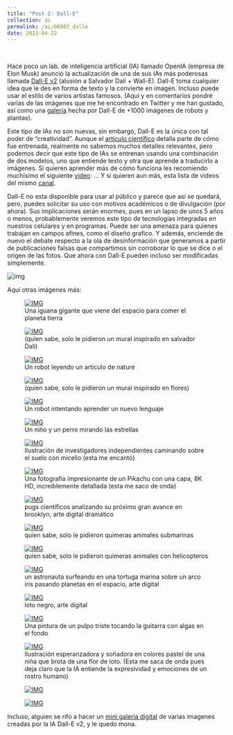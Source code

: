 ```yaml
---
title: "Post 2: Dall-E"
collection: ai
permalink: /ai/00002_dalle
date: 2022-04-22
---
```


&nbsp;

Hace poco un lab. de inteligencia artificial (IA) llamado OpenIA (empresa de Elon Musk) anunció la actualización de una de sus IAs más poderosas llamada [Dall-E v2](https://openai.com/dall-e-2/) (alusión a Salvador Dalí + Wall-E). Dall-E toma cualquier idea que le des en forma de texto y la convierte en imagen. Incluso puede usar el estilo de varios artistas famosos. (Aquí y en comentarios pondré varias de las imágenes que me he encontrado en Twitter y me han gustado, así como una [galería](https://archive.org/details/1111101000-robots) hecha por Dall-E de +1000 imágenes de robots y plantas). 

Este tipo de IAs no son nuevas, sin embargo, Dall-E es la única con tal poder de “creatividad”. Aunque el [articulo científico](https://cdn.openai.com/papers/dall-e-2.pdf) detalla parte de cómo fue entrenada, realmente no sabemos muchos   detalles relevantes, pero podemos decir que este tipo de IAs se entrenan usando una combinación de dos modelos, uno que entiende texto y otra que aprende a traducirlo a imágenes.   Si quieren aprender más de cómo funciona les recomiendo muchísimo el siguiente [video](https://youtu.be/nqXn1JSEHGo):  ... Y si quieren aun más, esta lista de videos del mismo [canal](https://twitter.com/DotCSV/status/1511852033673945090).  

Dall-E no esta disponible para usar al público y parece que así se quedará, pero, puedes solicitar su uso con motivos académicos o de divulgación (por ahora). Sus implicaciones serán enormes, pues en un lapso de unos 5 años o menos, probablemente veremos este tipo de tecnologías integradas en nuestros celulares y en programas. Puede ser una amenaza para quienes trabajan en campos afines, como el diseño grafico. Y además, enciende de nuevo el debate respecto a la ola de desinformación que generamos a partir de publicaciones falsas que compartimos sin corroborar lo que se dice o el origen de las fotos. Que ahora con Dall-E pueden incluso ser modificadas simplemente.

![img](/images/ai/00002_1.jpg)

Aquí otras imágenes más:

<figure>
  <a href="/images/ai/00002_2.jpg">
  <img src="/images/ai/00002_2.jpg" alt = "IMG" />
    </a>
  <figcaption>Una iguana gigante que viene del espacio para comer el planeta tierra</figcaption>
</figure>

<figure>
  <a href="/images/ai/00002_3.jpg">
  <img src="/images/ai/00002_3.jpg" alt = "IMG" />
    </a>
  <figcaption> (quien sabe, solo le pidieron un mural inspirado en salvador Dalí)</figcaption>
</figure>

<figure>
  <a href="/images/ai/00002_4.jpg">
  <img src="/images/ai/00002_4.jpg" alt = "IMG" />
    </a>
  <figcaption>Un robot leyendo un articulo de nature</figcaption>
</figure>

<figure>
  <a href="/images/ai/00002_5.jpg">
  <img src="/images/ai/00002_5.jpg" alt = "IMG" />
    </a>
  <figcaption>(quien sabe, solo le pidieron un mural inspirado en flores)</figcaption>
</figure>

<figure>
  <a href="/images/ai/00002_6.jpg">
  <img src="/images/ai/00002_6.jpg" alt = "IMG" />
    </a>
  <figcaption>Un robot intentando aprender un nuevo lenguaje</figcaption>
</figure>

<figure>
  <a href="/images/ai/00002_7.jpg">
  <img src="/images/ai/00002_7.jpg" alt = "IMG" />
    </a>
  <figcaption>Un niño y un perro mirando las estrellas</figcaption>
</figure>

<figure>
  <a href="/images/ai/00002_8.jpg">
  <img src="/images/ai/00002_8.jpg" alt = "IMG" />
    </a>
  <figcaption>Ilustración de investigadores independientes caminando sobre el suelo con micelio (esta me encantó)</figcaption>
</figure>

<figure>
  <a href="/images/ai/00002_9.jpg">
  <img src="/images/ai/00002_9.jpg" alt = "IMG" />
    </a>
  <figcaption>Una fotografía impresionante de un Pikachu con una capa, 8K HD, increíblemente detallada (esta me saco de onda)</figcaption>
</figure>

<figure>
  <a href="/images/ai/00002_10.jpg">
  <img src="/images/ai/00002_10.jpg" alt = "IMG" />
    </a>
  <figcaption>pugs científicos analizando su próximo gran avance en brooklyn, arte digital dramático</figcaption>
</figure>

<figure>
  <a href="/images/ai/00002_11.jpg">
  <img src="/images/ai/00002_11.jpg" alt = "IMG" />
    </a>
  <figcaption>quien sabe, solo le pidieron quimeras animales submarinas</figcaption>
</figure>

<figure>
  <a href="/images/ai/00002_12.jpg">
  <img src="/images/ai/00002_12.jpg" alt = "IMG" />
    </a>
  <figcaption>quien sabe, solo le pidieron quimeras animales con helicopteros</figcaption>
</figure>

<figure>
  <a href="/images/ai/00002_13.jpg">
  <img src="/images/ai/00002_13.jpg" alt = "IMG" />
    </a>
  <figcaption>un astronauta surfeando en una tortuga marina sobre un arco iris pasando planetas en el espacio, arte digital</figcaption>
</figure>

<figure>
  <a href="/images/ai/00002_14.jpg">
  <img src="/images/ai/00002_14.jpg" alt = "IMG" />
    </a>
  <figcaption>loto negro, arte digital</figcaption>
</figure>

<figure>
  <a href="/images/ai/00002_15.jpg">
  <img src="/images/ai/00002_15.jpg" alt = "IMG" />
    </a>
  <figcaption>Una pintura de un pulpo triste tocando la guitarra con algas en el fondo</figcaption>
</figure>

<figure>
  <a href="/images/ai/00002_16.jpg">
  <img src="/images/ai/00002_16.jpg" alt = "IMG" />
    </a>
  <figcaption>Ilustración esperanzadora y soñadora en colores pastel de una niña que brota de una flor de loto. (Esta me saca de onda pues deja claro que la IA entiende la expresividad y emociones de un rostro humano)</figcaption>
</figure>

<figure>
  <a href="/images/ai/00002_17.jpg">
  <img src="/images/ai/00002_17.jpg" alt = "IMG" />
    </a>
  <figcaption></figcaption>
</figure>

<figure>
  <a href="/images/ai/00002_18.jpg">
  <img src="/images/ai/00002_18.jpg" alt = "IMG" />
    </a>
  <figcaption></figcaption>
</figure>

Incluso, alguien se rifo a hacer un [mini galeria digital](https://www.spatial.io/s/merzDALLEum-625fed192ce7250001cc16ee?share=6035801166881251211&) de varias imagenes creadas por la IA Dall-E v2, y le quedo mona.
